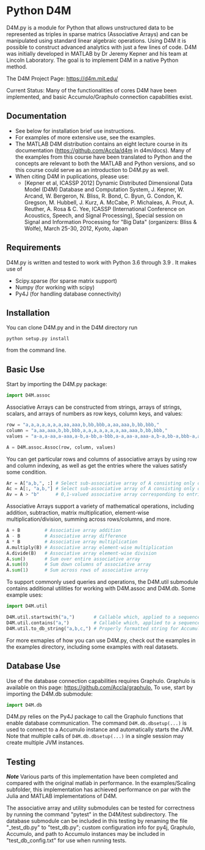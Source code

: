 # Python D4M

D4M.py is a module for Python that allows unstructured data to be represented as triples in sparse matrics (Associative Arrays) and can be manipulated using standard linear algebraic operations.
Using D4M it is possible to construct advanced analytics with just a few lines of code.
D4M was initially developed in MATLAB by Dr Jeremy Kepner and his team at Lincoln Laboratory. 
The goal is to implement D4M in a native Python method.

The D4M Project Page: <https://d4m.mit.edu/>

Current Status: Many of the functionalities of cores D4M have been implemented, and basic Accumulo/Graphulo connection capabilities exist.

## Documentation

- See below for installation brief use instructions.
- For examples of more extensive use, see the examples.
- The MATLAB D4M distribution contains an eight lecture course in its documentation (<https://github.com/Accla/d4m> in d4m/docs). Many of the examples from this course have been translated to Python and the concepts are relevant to both the MATLAB and Python versions, and so this course could serve as an introduction to D4M.py as well.
- When citing D4M in puplications, please use:
  - [Kepner et al, ICASSP 2012] Dynamic Distributed Dimensional Data Model (D4M) Database and Computation System, J. Kepner, W. Arcand, W. Bergeron, N. Bliss, R. Bond, C. Byun, G. Condon, K. Gregson, M. Hubbell, J. Kurz, A. McCabe, P. Michaleas, A. Prout, A. Reuther, A. Rosa & C. Yee, ICASSP (International Conference on Acoustics, Speech, and Signal Processing), Special session on Signal and Information Processing for "Big Data" (organizers: Bliss & Wolfe), March 25-30, 2012, Kyoto, Japan
  
## Requirements

D4M.py is written and tested to work with Python 3.6 through 3.9 . It makes use of
- Scipy.sparse (for sparse matrix support)
- Numpy (for working with scipy)
- Py4J (for handling database connectivity)

## Installation

You can clone D4M.py and in the D4M directory run 
```
python setup.py install
```
from the command line.

## Basic Use

Start by importing the D4M.py package:
```python
import D4M.assoc
```

Associative Arrays can be constructed from strings, arrays of strings, scalars, and arrays of numbers as row keys, column keys, and values:
```python
row = "a,a,a,a,a,a,a,aa,aaa,b,bb,bbb,a,aa,aaa,b,bb,bbb,"
column = "a,aa,aaa,b,bb,bbb,a,a,a,a,a,a,a,aa,aaa,b,bb,bbb,"
values = "a-a,a-aa,a-aaa,a-b,a-bb,a-bbb,a-a,aa-a,aaa-a,b-a,bb-a,bbb-a,a-a,aa-aa,aaa-aaa,b-b,bb-bb,bbb-bbb,"

A = D4M.assoc.Assoc(row, column, values)
```

You can get particular rows and columns of associative arrays by using row and column indexing, as well as get the entries where the values satisfy some condition.
```python
Ar = A["a,b,", :] # Select sub-associative array of A consisting only of rows "a" and "b"
Ac = A[:, "a,b,"] # Select sub-associative array of A consisting only of columns 'a' and "b"
Av = A > "b"      # 0,1-valued associative array corresponding to entries of A with value > "b"
```

Associative Arrays support a variety of mathematical operations, including addition, subtraction, matrix multiplication, element-wise multiplication/division, summing across rows/columns, and more.
```python
A + B         # Associative array addition
A - B         # Associative array difference
A * B         # Associative array multiplication
A.multiply(B) # Associative array element-wise multiplication
A.divide(B)   # Associative array element-wise division
A.sum()       # Sum over entire associative array
A.sum(0)      # Sum down columns of associative array
A.sum(1)      # Sum across rows of associative array
```

To support commonly used queries and operations, the D4M.util submodule contains additional utilities for working with D4M.assoc and D4M.db. Some example uses:
```python
import D4M.util

D4M.util.startswith("a,")       # Callable which, applied to a sequence of strings, returns indices of those starting with "a"
D4M.util.contains("a,")         # Callable which, applied to a sequence of strings, returns indices of those containing "a"
D4M.util.to_db_string("a,b,c,") # Properly formatted string for Accumuldo DB queries
```

For more exmaples of how you can use D4M.py, check out the examples in the examples directory, including some examples with real datasets. 

## Database Use

Use of the database connection capabilities requires Graphulo. Graphulo is available on this page: <https://github.com/Accla/graphulo.> To use, start by importing the D4M.db submodule:
```python
import D4M.db
```

D4M.py relies on the Py4J package to call the Graphulo functions that enable database communication. The command `D4M.db.dbsetup(...)` is used to connect to a Accumulo instance and automatically starts the JVM. Note that multiple calls of `D4M.db.dbsetup(...)` in a single session may create multiple JVM instances.

## Testing

***Note***
Various parts of this implementation have been completed and compared with the original matlab in performance. In the examples/Scaling subfolder, this implementation has achieved performance on par with the Julia and MATLAB implementations of D4M.

The associative array and utility submodules can be tested for correctness by running the command "pytest" in the D4M/test subdirectory. The database submodule can be included in this testing by renaming the file "\_test_db.py" to "test_db.py"; custom configuration info for py4j, Graphulo, Accumulo, and path to Accumulo instances may be included in "test_db_config.txt" for use when running tests.
